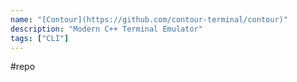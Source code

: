 ```yaml
---
name: "[Contour](https://github.com/contour-terminal/contour)"
description: "Modern C++ Terminal Emulator"
tags: ["CLI"]
---
```

#repo